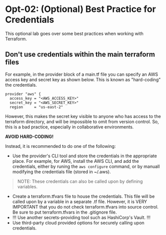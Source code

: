 # Opt-02: (Optional) Best Practice for Credentials
This optional lab goes over some best practices when working with Terraform.

## Don't use credentials within the main terraform files
For example, in the provider block of a main.tf file you can specify an AWS access key and secret key as shown below. This is known as "hard-coding" the credentials. 

```
provider "aws" {
  access_key = "<AWS_ACCESS_KEY>"
  secret_key = "<AWS_SECRET_KEY>"
  region     = "us-east-2"
```

However, this makes the secret key visible to anyone who has access to the terraform directory, and will be impossible to omit from version control. So, this is a bad practice, especially in collaborative environments. 

**AVOID HARD-CODING!**

Instead, it is recommended to do one of the following:
- Use the provider's CLI tool and store the credentials in the appropriate place. For example, for AWS, install the AWS CLI, and add the credentials, either by runing the `aws configure` command, or by manuall modifying the credentials file (stored in ~/.aws). 
> NOTE: These credentials can also be called upon by defining variables.
- Create a terraform.tfvars file to house the credentials. This file will be called upon by a variable in a separate .tf file. However, it is VERY IMPORTANT that you do not check terraform.tfvars into source control. Be sure to put terraform.tfvars in the .gitignore file.
- !!! Use another secrets-providing tool such as HashiCorp's Vault. !!! 
- Use third-party cloud provided options for securely calling upon credentials.